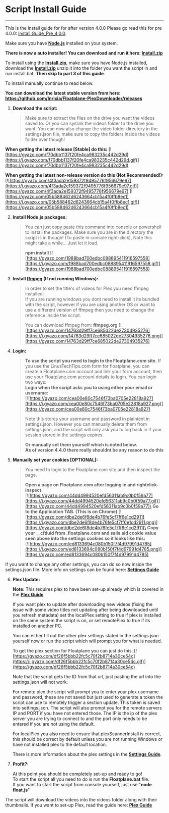 # Script Install Guide
---
This is the install guide for for after version 4.0.0 Please go read this for pre 4.0.0: [Install Guide_Pre_4.0.0](https://github.com/Inrixia/Floatplane-Downloader/blob/master/wiki/script_pre_4.0.0.md). 

Make sure you have **[Node.js](https://nodejs.org/en/)** installed on your system.

**There is now a auto installer! You can download and run it here: [Install.zip](https://raw.githubusercontent.com/Inrixia/Floatplane-Downloader/master/releases/Install.zip)**

To install using the **[Install.zip](https://raw.githubusercontent.com/Inrixia/Floatplane-Downloader/master/releases/Install.zip)**, make sure you have Node.js installed, download the **[Install.zip](https://raw.githubusercontent.com/Inrixia/Floatplane-Downloader/master/releases/Install.zip)** unzip it into the folder you want the script in and run install.bat. **Then skip to part 3 of this guide**.

To install manually continue to read below.

**You can download the latest stable version from here: https://github.com/Inrixia/Floatplane-PlexDownloader/releases**

1. **Download the script:**

   >Make sure to extract the files on the drive you want the videos saved to. Or you can syslink the videos folder to the drive you want. You can now also change the video folder directory in the settings.json file, make sure to copy the folders inside the videos folder over though!
   
**When getting the latest release [Stable] do this:**
[![https://gyazo.com/f70dbb1137f20fe4ca983235c442d29d](https://i.gyazo.com/f70dbb1137f20fe4ca983235c442d29d.gif)](https://gyazo.com/f70dbb1137f20fe4ca983235c442d29d)

**When getting the latest non-release version do this (Not Recommended!):**
[![https://gyazo.com/4f3ada2e159372f9495776f956679e97](https://i.gyazo.com/4f3ada2e159372f9495776f956679e97.gif)](https://gyazo.com/4f3ada2e159372f9495776f956679e97)
[![https://gyazo.com/05b588462d6243664cb15a4f0ffb8ec1](https://i.gyazo.com/05b588462d6243664cb15a4f0ffb8ec1.gif)](https://gyazo.com/05b588462d6243664cb15a4f0ffb8ec1)

2. **Install Node.js packages:**

   >You can just copy paste this command into console or powershell to install the packages. Make sure you are in the directory the script is in though! (To paste in console right-click), Note this might take a while... Just let it load.
   >
   >**npm install**
   >[![https://gyazo.com/1988bad700edbc088895411916597558](https://i.gyazo.com/1988bad700edbc088895411916597558.gif)](https://gyazo.com/1988bad700edbc088895411916597558)

3. **Install [ffmpeg](ffmpeg.org) (If not running Windows):**

   >In order to set the title's of videos for Plex you need ffmpeg installed.  
   >If you are running windows you dont need to install it its bundled with the script, however if you are using another OS or want to use a different version of ffmpeg then you need to change the reference inside the script.
   >
   >You can download ffmpeg from: **ffmpeg.org**
   >[![https://gyazo.com/14763d29ff7ce685022de27304935276](https://i.gyazo.com/14763d29ff7ce685022de27304935276.png)](https://gyazo.com/14763d29ff7ce685022de27304935276)

4. **Login:**
   >**To use the script you need to login to the Floatplane.com site.**
   >If you use the LinusTechTips.com form for floatplane, you can create a Floatplane.com account and link your form account, then use your Floatplane.com account details to login. You can login two ways:  
   >**Login when the script asks you to using either your email or username:**  
   [![https://gyazo.com/cea00e80c7546f73ba0705e22818a927](https://i.gyazo.com/cea00e80c7546f73ba0705e22818a927.png)](https://gyazo.com/cea00e80c7546f73ba0705e22818a927)
   >
   >Note this stores your username and password in plaintext in settings.json. However you can manually delete them from settings.json, and the script will only ask you to log back in if your session stored in the settings expires.
   >
   >**Or manually set them yourself which is noted below.**  
   >**As of version 4.4.0 there really shouldnt be any reason to do this**
5. **Manually set your cookies [OPTIONAL]:**

   >You need to login to the Floatplane.com site and then inspect the page.  
   >
   >**Open a page on Floatplane.com after logging in and rightclick-inspect.**  
[![https://gyazo.com/44dd4994520efd56311ab9c0b0f59a77](https://i.gyazo.com/44dd4994520efd56311ab9c0b0f59a77.gif)](https://gyazo.com/44dd4994520efd56311ab9c0b0f59a77)\
**Go to the Application TAB. (This is on Chrome)**
[![https://gyazo.com/dbe2de6f8de4b76fe5cf7ff6e1cd2911](https://i.gyazo.com/dbe2de6f8de4b76fe5cf7ff6e1cd2911.png)](https://gyazo.com/dbe2de6f8de4b76fe5cf7ff6e1cd2911)\
**Copy your __cfduid from .floatplane.com and sails.sid cookie value seen above into the settings cookies so it looks like this:**  
[![https://gyazo.com/ed8133694c080b150f7f4d97991d4785](https://i.gyazo.com/ed8133694c080b150f7f4d97991d4785.png)](https://gyazo.com/ed8133694c080b150f7f4d97991d4785)

If you want to change any other settings, you can do so now inside the settings.json file. More info on settings can be found here: **[Settings Guide](https://github.com/Inrixia/Floatplane-PlexDownloader/blob/master/wiki/settings.md)**

6. **Plex Update:**

   **Note:** This requires plex to have been set-up already which is covered in the **[Plex Guide](https://github.com/Inrixia/Floatplane-PlexDownloader/blob/master/wiki/plex.md)**

   If you want plex to update after downloading new videos (fixing the issue with some video titles not updating after being downloaded until you refresh metadata) set the localPlex setting to true if plex is installed on the same system the script is on, or set remotePlex to true if its installed on another PC.
   
   You can either fill out the other plex settings stated in the settings.json yourself now or run the script which will prompt you for what is needed.
   
   To get the plex section for Floatplane you can just do this:
   [![https://gyazo.com/df26f5bbb22fc5c70f2b8714a30ce54c](https://i.gyazo.com/df26f5bbb22fc5c70f2b8714a30ce54c.gif)](https://gyazo.com/df26f5bbb22fc5c70f2b8714a30ce54c)
   
   Note that the script gets the ID from that url, just pasting the url into the settings.json will not work.
   
   For remote plex the script will prompt you to enter your plex username and password, these are not saved but just used to generate a token the script can use to remotely trigger a section update. This token is saved into settings.json. The script will also prompt you for the remote servers IP and PORT if you have not entered those. The IP is the ip of the plex server you are trying to connect to and the port only needs to be entered if you are not using the default.
   
   For localPlex you also need to ensure that plexScannerInstall is correct, this should be correct by default unless you are not running Windows or have not installed plex to the default location.
   
   There is more information about the plex settings in the **[Settings Guide](https://github.com/Inrixia/Floatplane-PlexDownloader/blob/master/wiki/settings.md)**.

7. **Profit?:**

   At this point you should be completely set-up and ready to go!  
   To start the script all you need to do is run the **Floatplane.bat** file.  
   If you want to start the script from console yourself, just use "**node float.js**"  

The script will download the videos into the videos folder along with their thumbnails. If you want to set-up Plex, read the guide here: **[Plex Guide](https://github.com/Inrixia/Floatplane-PlexDownloader/blob/master/wiki/plex.md)**
